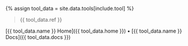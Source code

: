 {% assign tool_data = site.data.tools[include.tool] %}
> {{ tool_data.ref }}

[{{ tool_data.name }} Home]({{ tool_data.home }}) • [{{ tool_data.name }} Docs]({{ tool_data.docs }})